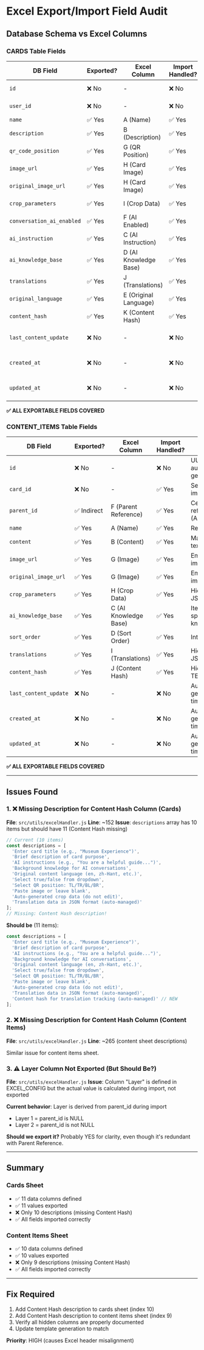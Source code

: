 # Excel Export/Import Field Audit

## Database Schema vs Excel Columns

### CARDS Table Fields

| DB Field | Exported? | Excel Column | Import Handled? | Notes |
|----------|-----------|--------------|-----------------|-------|
| `id` | ❌ No | - | ❌ No | UUID, auto-generated |
| `user_id` | ❌ No | - | ❌ No | Set by auth, not exported |
| `name` | ✅ Yes | A (Name) | ✅ Yes | Required |
| `description` | ✅ Yes | B (Description) | ✅ Yes | Required |
| `qr_code_position` | ✅ Yes | G (QR Position) | ✅ Yes | Enum: TL/TR/BL/BR |
| `image_url` | ✅ Yes | H (Card Image) | ✅ Yes | Embedded image |
| `original_image_url` | ✅ Yes | H (Card Image) | ✅ Yes | Embedded image |
| `crop_parameters` | ✅ Yes | I (Crop Data) | ✅ Yes | Hidden JSONB |
| `conversation_ai_enabled` | ✅ Yes | F (AI Enabled) | ✅ Yes | Boolean |
| `ai_instruction` | ✅ Yes | C (AI Instruction) | ✅ Yes | Required |
| `ai_knowledge_base` | ✅ Yes | D (AI Knowledge Base) | ✅ Yes | Required |
| `translations` | ✅ Yes | J (Translations) | ✅ Yes | Hidden JSONB |
| `original_language` | ✅ Yes | E (Original Language) | ✅ Yes | ISO 639-1 code |
| `content_hash` | ✅ Yes | K (Content Hash) | ✅ Yes | Hidden TEXT |
| `last_content_update` | ❌ No | - | ❌ No | Auto-generated timestamp |
| `created_at` | ❌ No | - | ❌ No | Auto-generated timestamp |
| `updated_at` | ❌ No | - | ❌ No | Auto-generated timestamp |

**✅ ALL EXPORTABLE FIELDS COVERED**

### CONTENT_ITEMS Table Fields

| DB Field | Exported? | Excel Column | Import Handled? | Notes |
|----------|-----------|--------------|-----------------|-------|
| `id` | ❌ No | - | ❌ No | UUID, auto-generated |
| `card_id` | ❌ No | - | ✅ Yes | Set during import |
| `parent_id` | ✅ Indirect | F (Parent Reference) | ✅ Yes | Cell reference (A5) |
| `name` | ✅ Yes | A (Name) | ✅ Yes | Required |
| `content` | ✅ Yes | B (Content) | ✅ Yes | Markdown text |
| `image_url` | ✅ Yes | G (Image) | ✅ Yes | Embedded image |
| `original_image_url` | ✅ Yes | G (Image) | ✅ Yes | Embedded image |
| `crop_parameters` | ✅ Yes | H (Crop Data) | ✅ Yes | Hidden JSONB |
| `ai_knowledge_base` | ✅ Yes | C (AI Knowledge Base) | ✅ Yes | Item-specific knowledge |
| `sort_order` | ✅ Yes | D (Sort Order) | ✅ Yes | Integer |
| `translations` | ✅ Yes | I (Translations) | ✅ Yes | Hidden JSONB |
| `content_hash` | ✅ Yes | J (Content Hash) | ✅ Yes | Hidden TEXT |
| `last_content_update` | ❌ No | - | ❌ No | Auto-generated timestamp |
| `created_at` | ❌ No | - | ❌ No | Auto-generated timestamp |
| `updated_at` | ❌ No | - | ❌ No | Auto-generated timestamp |

**✅ ALL EXPORTABLE FIELDS COVERED**

---

## Issues Found

### 1. ❌ Missing Description for Content Hash Column (Cards)
**File**: `src/utils/excelHandler.js`
**Line**: ~152
**Issue**: `descriptions` array has 10 items but should have 11 (Content Hash missing)

```javascript
// Current (10 items)
const descriptions = [
  'Enter card title (e.g., "Museum Experience")',
  'Brief description of card purpose',
  'AI instructions (e.g., "You are a helpful guide...")',
  'Background knowledge for AI conversations',
  'Original content language (en, zh-Hant, etc.)',
  'Select true/false from dropdown',
  'Select QR position: TL/TR/BL/BR',
  'Paste image or leave blank',
  'Auto-generated crop data (do not edit)',
  'Translation data in JSON format (auto-managed)'
];
// Missing: Content Hash description!
```

**Should be** (11 items):
```javascript
const descriptions = [
  'Enter card title (e.g., "Museum Experience")',
  'Brief description of card purpose',
  'AI instructions (e.g., "You are a helpful guide...")',
  'Background knowledge for AI conversations',
  'Original content language (en, zh-Hant, etc.)',
  'Select true/false from dropdown',
  'Select QR position: TL/TR/BL/BR',
  'Paste image or leave blank',
  'Auto-generated crop data (do not edit)',
  'Translation data in JSON format (auto-managed)',
  'Content hash for translation tracking (auto-managed)' // NEW
];
```

### 2. ❌ Missing Description for Content Hash Column (Content Items)
**File**: `src/utils/excelHandler.js`
**Line**: ~265 (content sheet descriptions)

Similar issue for content items sheet.

### 3. ⚠️ Layer Column Not Exported (But Should Be?)
**File**: `src/utils/excelHandler.js`
**Issue**: Column "Layer" is defined in EXCEL_CONFIG but the actual value is calculated during import, not exported

**Current behavior**: Layer is derived from parent_id during import
- Layer 1 = parent_id is NULL
- Layer 2 = parent_id is not NULL

**Should we export it?** Probably YES for clarity, even though it's redundant with Parent Reference.

---

## Summary

### Cards Sheet
- ✅ 11 data columns defined
- ✅ 11 values exported
- ❌ Only 10 descriptions (missing Content Hash)
- ✅ All fields imported correctly

### Content Items Sheet  
- ✅ 10 data columns defined
- ✅ 10 values exported
- ❌ Only 9 descriptions (missing Content Hash)
- ✅ All fields imported correctly

---

## Fix Required

1. Add Content Hash description to cards sheet (index 10)
2. Add Content Hash description to content items sheet (index 9)
3. Verify all hidden columns are properly documented
4. Update template generation to match

**Priority**: HIGH (causes Excel header misalignment)

